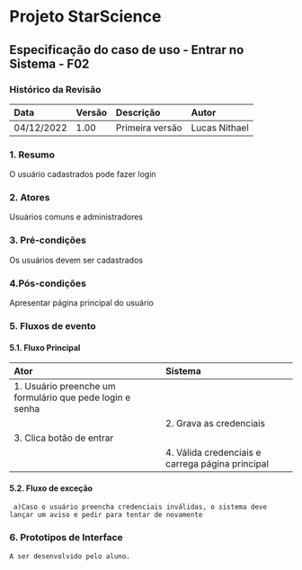 ﻿# **Projeto StarScience**

## Especificação do caso de uso - Entrar no Sistema - F02
### Histórico da Revisão 

|  Data  | Versão | Descrição | Autor |
|:-------|:-------|:----------|:------|
| 04/12/2022 | 1.00 | Primeira versão | Lucas Nithael |

### 1. Resumo 

O usuário cadastrados pode fazer login

### 2. Atores 

Usuários comuns e administradores
### 3. Pré-condições

Os usuários devem ser cadastrados

### 4.Pós-condições

Apresentar página principal do usuário

### 5. Fluxos de evento

#### 5.1. Fluxo Principal 
|  Ator  | Sistema |
|:-------|:------- |
|1.  Usuário preenche um formulário que pede login e senha|
||2.  Grava as credenciais||
|3. Clica botão de entrar||
||4. Válida credenciais e carrega página principal||

#### 5.2. Fluxo de exceção
     a)Caso o usuário preencha credenciais inválidas, o sistema deve lançar um aviso e pedir para tentar de novamente
     
### 6. Prototipos de Interface

`A ser desenvolvido pelo aluno.`
